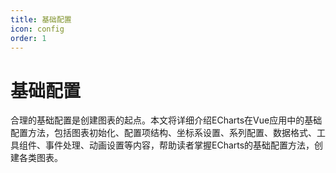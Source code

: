 ```yaml
---
title: 基础配置
icon: config
order: 1
---
```


# 基础配置

合理的基础配置是创建图表的起点。本文将详细介绍ECharts在Vue应用中的基础配置方法，包括图表初始化、配置项结构、坐标系设置、系列配置、数据格式、工具组件、事件处理、动画设置等内容，帮助读者掌握ECharts的基础配置方法，创建各类图表。
